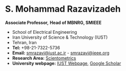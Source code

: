 # **S. Mohammad Razavizadeh**
**Associate Professor,**
**Head of MBNRG, SMIEEE**
- School of Electrical Engineering 
- Iran University of Science & Technology (IUST)
- Tehran, Iran
- **Tel:** +98-21-7322-5736 
- **Email:** [smrazavi@iust.ac.ir](mailto:smrazavi@iust.ac.ir) - [smrazavi@ieee.org](mailto:smrazavi@ieee.org)
- **Research Area:** [Scientometrics](http://scimet.iust.ac.ir/SeyedMohammad_Razavizadeh?en)
- **University webpage:** [IUST Webpage](http://www.iust.ac.ir/content/21012/Dr.-S.-Mohammad-Razavizadeh---IUST), [Google Scholar](https://scholar.google.com/citations?hl=en&user=jtR2cGMAAAAJ&view_op=list_works&sortby=pubdate)
